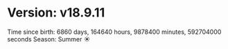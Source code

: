 # Version: v18.9.11
Time since birth: 6860 days, 164640 hours, 9878400 minutes, 592704000 seconds
Season: Summer ☀️

